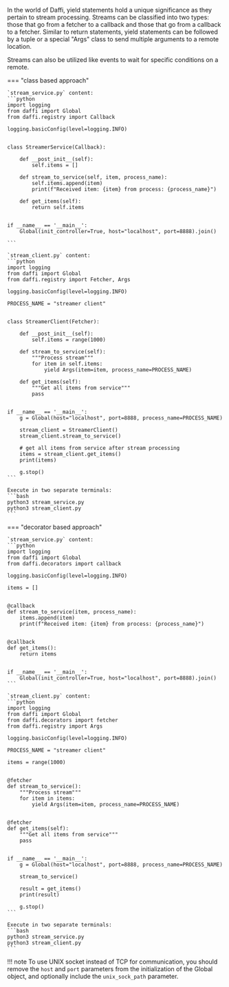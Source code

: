 In the world of Daffi, yield statements hold a unique significance as they pertain to stream processing.
Streams can be classified into two types: those that go from a fetcher to a callback and those that go from a callback to a fetcher.
Similar to return statements, yield statements can be followed by a tuple or a special "Args" class to send multiple arguments to a remote location.

Streams can also be utilized like events to wait for specific conditions on a remote.


=== "class based approach"

    `stream_service.py` content:
    ```python
    import logging
    from daffi import Global
    from daffi.registry import Callback
    
    logging.basicConfig(level=logging.INFO)
    
    
    class StreamerService(Callback):
    
        def __post_init__(self):
            self.items = []
    
        def stream_to_service(self, item, process_name):
            self.items.append(item)
            print(f"Received item: {item} from process: {process_name}")
    
        def get_items(self):
            return self.items
    
    
    if __name__ == '__main__':
        Global(init_controller=True, host="localhost", port=8888).join()
    
    ```
    
    `stream_client.py` content:
    ```python
    import logging
    from daffi import Global
    from daffi.registry import Fetcher, Args
    
    logging.basicConfig(level=logging.INFO)
    
    PROCESS_NAME = "streamer client"
    
    
    class StreamerClient(Fetcher):
    
        def __post_init__(self):
            self.items = range(1000)
    
        def stream_to_service(self):
            """Process stream"""
            for item in self.items:
                yield Args(item=item, process_name=PROCESS_NAME)
    
        def get_items(self):
            """Get all items from service"""
            pass
    
    
    if __name__ == '__main__':
        g = Global(host="localhost", port=8888, process_name=PROCESS_NAME)
    
        stream_client = StreamerClient()
        stream_client.stream_to_service()
    
        # get all items from service after stream processing
        items = stream_client.get_items()
        print(items)
    
        g.stop()
    ```
    
    Execute in two separate terminals:
    ```bash
    python3 stream_service.py
    python3 stream_client.py
    ```

=== "decorator based approach"

    `stream_service.py` content:
    ```python
    import logging
    from daffi import Global
    from daffi.decorators import callback
    
    logging.basicConfig(level=logging.INFO)
    
    items = []
    
    
    @callback
    def stream_to_service(item, process_name):
        items.append(item)
        print(f"Received item: {item} from process: {process_name}")
    
    
    @callback
    def get_items():
        return items
    
    
    if __name__ == '__main__':
        Global(init_controller=True, host="localhost", port=8888).join()
    ```
    
    `stream_client.py` content:
    ```python
    import logging
    from daffi import Global
    from daffi.decorators import fetcher
    from daffi.registry import Args
    
    logging.basicConfig(level=logging.INFO)
    
    PROCESS_NAME = "streamer client"
    
    items = range(1000)
    
    
    @fetcher
    def stream_to_service():
        """Process stream"""
        for item in items:
            yield Args(item=item, process_name=PROCESS_NAME)
    
    
    @fetcher
    def get_items(self):
        """Get all items from service"""
        pass
    
    
    if __name__ == '__main__':
        g = Global(host="localhost", port=8888, process_name=PROCESS_NAME)
    
        stream_to_service()
    
        result = get_items()
        print(result)
    
        g.stop()
    ```
    
    Execute in two separate terminals:
    ```bash
    python3 stream_service.py
    python3 stream_client.py
    ```


!!! note 
    To use UNIX socket instead of TCP for communication, you should remove the `host` and `port` parameters from 
    the initialization of the Global object, and optionally include the `unix_sock_path` parameter.
    
